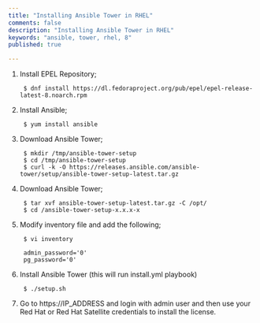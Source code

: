 ```yaml
---
title: "Installing Ansible Tower in RHEL"
comments: false
description: "Installing Ansible Tower in RHEL"
keywords: "ansible, tower, rhel, 8"
published: true

---
```



1. Install EPEL Repository;
        
        $ dnf install https://dl.fedoraproject.org/pub/epel/epel-release-latest-8.noarch.rpm

2. Install Ansible;

        $ yum install ansible 

3. Download Ansible Tower;

        $ mkdir /tmp/ansible-tower-setup
        $ cd /tmp/ansible-tower-setup
        $ curl -k -O https://releases.ansible.com/ansible-tower/setup/ansible-tower-setup-latest.tar.gz

4. Download Ansible Tower;

        $ tar xvf ansible-tower-setup-latest.tar.gz -C /opt/
        $ cd /ansible-tower-setup-x.x.x-x

5. Modify inventory file and add the following;

        $ vi inventory

        admin_password='0'
        pg_password='0'

6. Install Ansible Tower (this will run install.yml playbook)

        $ ./setup.sh


7. Go to https://IP_ADDRESS and login with admin user and then use your Red Hat or Red Hat Satellite credentials to install the license.
